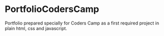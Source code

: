 # PortfolioCodersCamp
Portfolio prepared specially for Coders Camp as a first required project in plain html, css and javascript.

